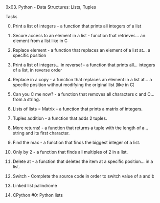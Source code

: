 0x03. Python - Data Structures: Lists, Tuples

Tasks

0. Print a list of integers - a function that prints all integers of a list

1. Secure access to an element in a list -  function that retrieves...
    an element from a list like in C

2. Replace element - a function that replaces an element of a list at...
    a specific position

3. Print a list of integers... in reverse! - a function that prints all...
    integers of a list, in reverse order

4. Replace in a copy - a function that replaces an element in a list at...
    a specific position without modifying the original list (like in C)

5. Can you C me now? - a function that removes all characters c and C...
    from a string.

6. Lists of lists = Matrix -  a function that prints a matrix of integers.

7. Tuples addition - a function that adds 2 tuples.

8. More returns! -  a function that returns a tuple with the length of a...
    string and its first character.

9. Find the max - a function that finds the biggest integer of a list.

10. Only by 2 -  a function that finds all multiples of 2 in a list.

11. Delete at - a function that deletes the item at a specific position...
     in a list.

12. Switch - Complete the source code in order to switch value of a and b

13. Linked list palindrome

14. CPython #0: Python lists 

